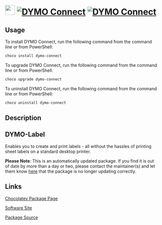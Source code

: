 ﻿# <img src="https://cdn.jsdelivr.net/gh/mkevenaar/chocolatey-packages@e0bc2a3e8acf6c0b209416dd837678f71c4ebd21/icons/dymo-connect.png" width="32" height="32"/> [![DYMO Connect](https://img.shields.io/chocolatey/v/dymo-connect.svg?label=DYMO+Connect)](https://community.chocolatey.org/packages/dymo-connect) [![DYMO Connect](https://img.shields.io/chocolatey/dt/dymo-connect.svg)](https://community.chocolatey.org/packages/dymo-connect)

## Usage

To install DYMO Connect, run the following command from the command line or from PowerShell:

```powershell
choco install dymo-connect
```

To upgrade DYMO Connect, run the following command from the command line or from PowerShell:

```powershell
choco upgrade dymo-connect
```

To uninstall DYMO Connect, run the following command from the command line or from PowerShell:

```powershell
choco uninstall dymo-connect
```

## Description

## DYMO-Label

Enables you to create and print labels - all without the hassles of printing sheet labels on a standard desktop printer.

**Please Note**: This is an automatically updated package. If you find it is
out of date by more than a day or two, please contact the maintainer(s) and
let them know [here](https://github.com/mkevenaar/chocolatey-packages/issues) that the package is no longer updating correctly.


## Links

[Chocolatey Package Page](https://community.chocolatey.org/packages/dymo-connect)

[Software Site](http://www.dymo.com)

[Package Source](https://github.com/mkevenaar/chocolatey-packages/tree/master/automatic/dymo-connect)

